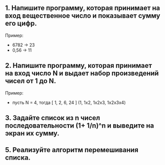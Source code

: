 ## 1. Напишите программу, которая принимает на вход вещественное число и показывает сумму его цифр.

Пример:

- 6782 -> 23
- 0,56 -> 11



## 2. Напишите программу, которая принимает на вход число N и выдает набор произведений чисел от 1 до N.

Пример:

- пусть N = 4, тогда [ 1, 2, 6, 24 ] (1, 1x2, 1x2x3, 1x2x3x4)


## 3. Задайте список из n чисел последовательности (1+ 1/n)^n и выведите на экран их сумму.



## 5. Реализуйте алгоритм перемешивания списка.